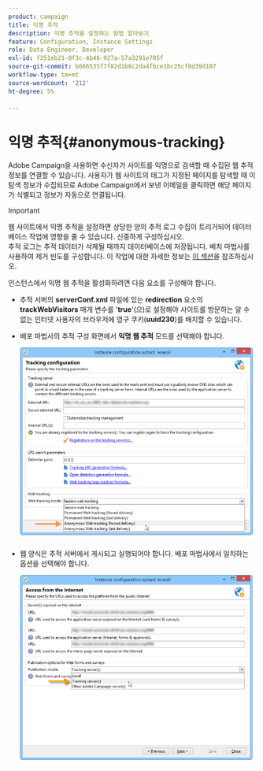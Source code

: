 ```yaml
---
product: campaign
title: 익명 추적
description: 익명 추적을 설정하는 방법 알아보기
feature: Configuration, Instance Settings
role: Data Engineer, Developer
exl-id: f251eb21-0f3c-4b46-927a-57a3291e705f
source-git-commit: b666535f7f82d1b8c2da4fbce1bc25cf8d39d187
workflow-type: tm+mt
source-wordcount: '212'
ht-degree: 5%

---
```


# 익명 추적{#anonymous-tracking}

Adobe Campaign을 사용하면 수신자가 사이트를 익명으로 검색할 때 수집된 웹 추적 정보를 연결할 수 있습니다. 사용자가 웹 사이트의 태그가 지정된 페이지를 탐색할 때 이 탐색 정보가 수집되므로 Adobe Campaign에서 보낸 이메일을 클릭하면 해당 페이지가 식별되고 정보가 자동으로 연결됩니다.

>[!IMPORTANT]
>
>웹 사이트에서 익명 추적을 설정하면 상당한 양의 추적 로그 수집이 트리거되어 데이터베이스 작업에 영향을 줄 수 있습니다. 신중하게 구성하십시오.\
>추적 로그는 추적 데이터가 삭제될 때까지 데이터베이스에 저장됩니다. 배치 마법사를 사용하여 제거 빈도를 구성합니다. 이 작업에 대한 자세한 정보는 [이 섹션](../../installation/using/deploying-an-instance.md#purging-data)을 참조하십시오.

인스턴스에서 익명 웹 추적을 활성화하려면 다음 요소를 구성해야 합니다.

* 추적 서버의 **serverConf.xml** 파일에 있는 **redirection** 요소의 **trackWebVisitors** 매개 변수를 &#39;**true**&#39;(으)로 설정해야 사이트를 방문하는 알 수 없는 인터넷 사용자의 브라우저에 영구 쿠키(**uuid230**)를 배치할 수 있습니다.
* 배포 마법사의 추적 구성 화면에서 **익명 웹 추적** 모드를 선택해야 합니다.

  ![](assets/webtracking_anonymous_set.png)

* 웹 양식은 추적 서버에서 게시되고 실행되어야 합니다. 배포 마법사에서 일치하는 옵션을 선택해야 합니다.

  ![](assets/webtracking_publication_set_for_webapps.png)
